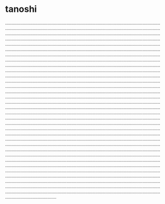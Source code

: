 # tanoshi
.....................................................................................................................................................................................................................................................................................................................................................................................................................................................................................................................................................................................................................................................................................................................................................................................................................................................................................................................................................................................................................................................................................................................................................................................................................................................................................................................................................................................................................................................................................................................................................................................................................................................................................................................................................................................................................................................................................................................................................................................................................................................................................................................................................................................................................................................................................................................................................................................................................................................................................................................................................................................................................................................................................................................................................................................................................................................................................................................................................................................................................................................................................................................................................................................................................................................................................................................................................................................................................................................................................................................................................................................................................................................................................................................................................................................................................................................................................................................................................................................................................................................................................................................................................................................................................................................................................................